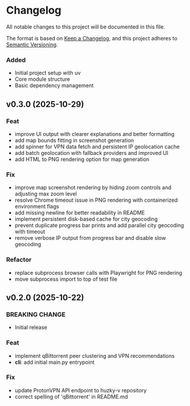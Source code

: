 # Changelog

All notable changes to this project will be documented in this file.

The format is based on [Keep a Changelog](https://keepachangelog.com/en/1.0.0/),
and this project adheres to [Semantic Versioning](https://semver.org/spec/v2.0.0.html).

### Added

- Initial project setup with uv
- Core module structure
- Basic dependency management

## v0.3.0 (2025-10-29)

### Feat

- improve UI output with clearer explanations and better formatting
- add map bounds fitting in screenshot generation
- add spinner for VPN data fetch and persistent IP geolocation cache
- add batch geolocation with fallback providers and improved UI
- add HTML to PNG rendering option for map generation

### Fix

- improve map screenshot rendering by hiding zoom controls and adjusting max zoom level
- resolve Chrome timeout issue in PNG rendering with containerized environment flags
- add missing newline for better readability in README
- implement persistent disk-based cache for city geocoding
- prevent duplicate progress bar prints and add parallel city geocoding with timeout
- remove verbose IP output from progress bar and disable slow geocoding

### Refactor

- replace subprocess browser calls with Playwright for PNG rendering
- move subprocess import to top of test file

## v0.2.0 (2025-10-22)

### BREAKING CHANGE

- Initial release

### Feat

- implement qBittorrent peer clustering and VPN recommendations
- **cli**: add initial main.py entrypoint

### Fix

- update ProtonVPN API endpoint to huzky-v repository
- correct spelling of 'qBittorrent' in README.md
